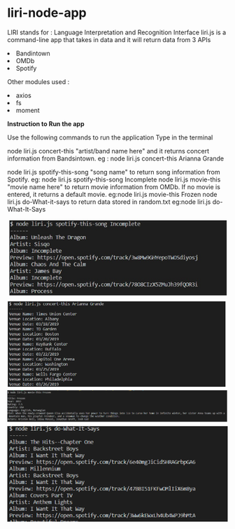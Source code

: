 # liri-node-app

LIRI stands for : Language Interpretation and Recognition Interface
liri.js is a command-line app that takes in data and it will return data from 3 APIs
    <li>Bandintown</li>
    <li>OMDb</li>
    <li>Spotify</li>

Other modules used : 
<li>axios</li>
<li>fs</li>
<li>moment  </li>  

<b>Instruction to Run the app</b>

Use the following commands to run the application
Type in the terminal

node liri.js concert-this "artist/band name here" and it returns concert information from Bandsintown. 
    eg : node liri.js concert-this Arianna Grande

node liri.js spotify-this-song "song name" to return song information from Spotify. 
    eg: node liri.js spotify-this-song Incomplete
node liri.js movie-this "movie name here" to return movie information from OMDb. If no movie is entered, it returns a default movie.
    eg:node liri.js movie-this Frozen
node liri.js do-What-it-says to return data stored in random.txt
    eg:node liri.js do-What-It-Says

![Spotify](https://github.com/webdev-gmg/liri-node-app/blob/master/images/spotify.jpg?raw=true)
![Bands](https://github.com/webdev-gmg/liri-node-app/blob/master/images/bands.png?raw=true)
![Movies](https://github.com/webdev-gmg/liri-node-app/blob/master/images/movie.png?raw=true)
![Random](https://github.com/webdev-gmg/liri-node-app/blob/master/images/dowhatitsays.png?raw=true)